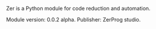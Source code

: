 Zer is a Python module for code reduction and automation.

Module version: 0.0.2 alpha.
Publisher: ZerProg studio.